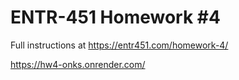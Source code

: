# ENTR-451 Homework #4

Full instructions at https://entr451.com/homework-4/

https://hw4-onks.onrender.com/
